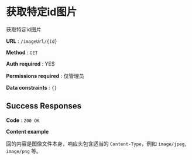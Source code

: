 # 获取特定id图片

获取特定id图片

**URL** : `/imageUrl/{id}`

**Method** : `GET`

**Auth required** : YES

**Permissions required** : 仅管理员

**Data constraints** : `{}`

## Success Responses

**Code** : `200 OK`

**Content example**

回的内容是图像文件本身，响应头包含适当的 `Content-Type`，例如 `image/jpeg`, `image/png` 等。